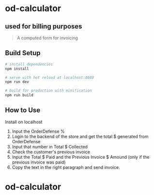# od-calculator
## used for billing purposes

> A computed form for invoicing

## Build Setup

``` bash
# install dependencies
npm install

# serve with hot reload at localhost:8080
npm run dev

# build for production with minification
npm run build
```

## How to Use

Install on localhost
1. Input the OrderDefense %
2. Login to the backend of the store and get the total $ generated from OrderDefense
3. Input that number in Total $ Collected
4. Check the customer's previous invoice
5. Input the Total $ Paid and the Previous Invoice $ Amound (only if the previous invoice was paid)
6. Copy the text in the right paragraph and send invoice.


# od-calculator
